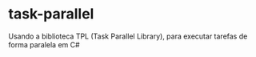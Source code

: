 # task-parallel
Usando a biblioteca TPL (Task Parallel Library), para executar tarefas de forma paralela em C#
